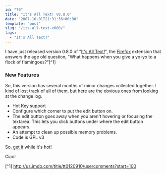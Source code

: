 ```yaml
---
id: "70"
title: "It's All Text! v0.8.0"
date: "2007-10-01T21:31:36+00:00"
template: "post"
slug: "/its-all-text-v080/"
tags:
  - "It's All Text!"
---
```


I have just released version 0.8.0 of
"[It's All Text!](https://addons.mozilla.org/en-US/firefox/addon/4125)", the
[Firefox](http://www.mozilla.com/en-US/firefox/) extension that answers the age
old question, "What happens when you give a yo-yo to a flock of flamingoes?"[^1]

### New Features

So, this version has several months of minor changes collected together. I kind
of lost track of all of them, but here are the obvious ones from looking at the
change log.

- Hot Key support
- Configure which corner to put the edit button on.
- The edit button goes away when you aren't hovering or focusing the textarea.
  This lets you click buttons under where the edit button appears.
- An attempt to clean up possible memory problems.
- Code is GPL v3

So, [get it](https://addons.mozilla.org/en-US/firefox/addon/4125) while it's
hot!

Ciao!

[^1] <http://us.imdb.com/title/tt0120910/usercomments?start=100>
